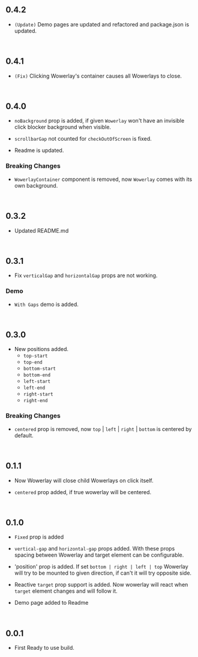 ## 0.4.2

- `(Update)` Demo pages are updated and refactored and package.json is updated.

<br>

## 0.4.1

- `(Fix)` Clicking Wowerlay's container causes all Wowerlays to close.

<br>

## 0.4.0

- `noBackground` prop is added, if given `Wowerlay` won't have an invisible click blocker background when visible.

- `scrollbarGap` not counted for `checkOutOfScreen` is fixed.

- Readme is updated.

### Breaking Changes

- `WowerlayContainer` component is removed, now `Wowerlay` comes with its own background.

<br>

## 0.3.2

- Updated README.md

<br>

## 0.3.1

- Fix `verticalGap` and `horizontalGap` props are not working.

### Demo

- `With Gaps` demo is added.

<br>

## 0.3.0

- New positions added.
  - `top-start`
  - `top-end`
  - `bottom-start`
  - `bottom-end`
  - `left-start`
  - `left-end`
  - `right-start`
  - `right-end`

### Breaking Changes

- `centered` prop is removed, now `top` | `left` | `right` | `bottom` is centered by default.

<br>

## 0.1.1

- Now Wowerlay will close child Wowerlays on click itself.

- `centered` prop added, if true wowerlay will be centered.

<br>

## 0.1.0

- `Fixed` prop is added

- `vertical-gap` and `horizontal-gap` props added. With these props spacing between Wowerlay and target element can be configurable.

- 'position' prop is added. If set `bottom | right | left | top` Wowerlay will try to be mounted to given direction, if can't it will try opposite side.

- Reactive `target` prop support is added. Now wowerlay will react when `target` element changes and will follow it.

- Demo page added to Readme

<br>

## 0.0.1

- First Ready to use build.
